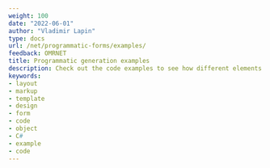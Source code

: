 ```yaml
---
weight: 100
date: "2022-06-01"
author: "Vladimir Lapin"
type: docs
url: /net/programmatic-forms/examples/
feedback: OMRNET
title: Programmatic generation examples
description: Check out the code examples to see how different elements can be used and combined with each other.
keywords:
- layout
- markup
- template
- design
- form
- code
- object
- C#
- example
- code
---
```

